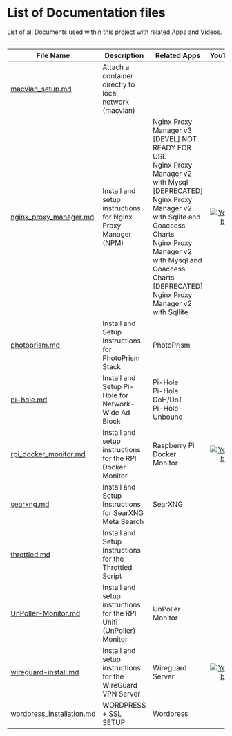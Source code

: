 # List of Documentation files


List of all Documents used within this project with related Apps and Videos.

---

| File Name | Description | Related Apps | YouTube |
| --------- | ----------- | ------------ |:-------:|
|[macvlan_setup.md](../docs/macvlan_setup.md)|Attach a container directly to local network (macvlan)|||
|[nginx_proxy_manager.md](../docs/nginx_proxy_manager.md)|Install and setup instructions for Nginx Proxy Manager (NPM)|Nginx Proxy Manager v3 [DEVEL] NOT READY FOR USE<br>Nginx Proxy Manager v2 with Mysql [DEPRECATED]<br>Nginx Proxy Manager v2 with Sqlite and Goaccess Charts<br>Nginx Proxy Manager v2 with Mysql and Goaccess Charts [DEPRECATED]<br>Nginx Proxy Manager v2 with Sqllite|[![YouTube](https://img.shields.io/badge/YouTube-FF0000?style=plastic&logo=youtube&logoColor=white)]("https://www.youtube.com/watch?v=yl2Laxbqvo8&list=PL846hFPMqg3jwkxcScD1xw2bKXrJVvarc&index=10")|
|[photoprism.md](../docs/photoprism.md)|Install and Setup Instructions for PhotoPrism Stack|PhotoPrism||
|[pi-hole.md](../docs/pi-hole.md)|Install and Setup Pi-Hole for Network-Wide Ad Block|Pi-Hole<br>Pi-Hole DoH/DoT<br>Pi-Hole-Unbound||
|[rpi_docker_monitor.md](../docs/rpi_docker_monitor.md)|Install and setup instructions for the RPI Docker Monitor|Raspberry Pi Docker Monitor|[![YouTube](https://img.shields.io/badge/YouTube-FF0000?style=plastic&logo=youtube&logoColor=white)]("https://www.youtube.com/watch?v=IoD3vFuep64&list=PL846hFPMqg3jwkxcScD1xw2bKXrJVvarc&index=8")|
|[searxng.md](../docs/searxng.md)|Install and Setup Instructions for SearXNG Meta Search|SearXNG||
|[throttled.md](../docs/throttled.md)|Install and Setup Instructions for the Throttled Script|||
|[UnPoller-Monitor.md](../docs/UnPoller-Monitor.md)|Install and setup instructions for the RPI Unifi (UnPoller) Monitor|UnPoller Monitor||
|[wireguard-install.md](../docs/wireguard-install.md)|Install and setup instructions for the WireGuard VPN Server|Wireguard Server|[![YouTube](https://img.shields.io/badge/YouTube-FF0000?style=plastic&logo=youtube&logoColor=white)]("https://www.youtube.com/watch?v=yB_jAumIxOg")|
|[wordpress_installation.md](../docs/wordpress_installation.md)|WORDPRESS + SSL SETUP|Wordpress||
